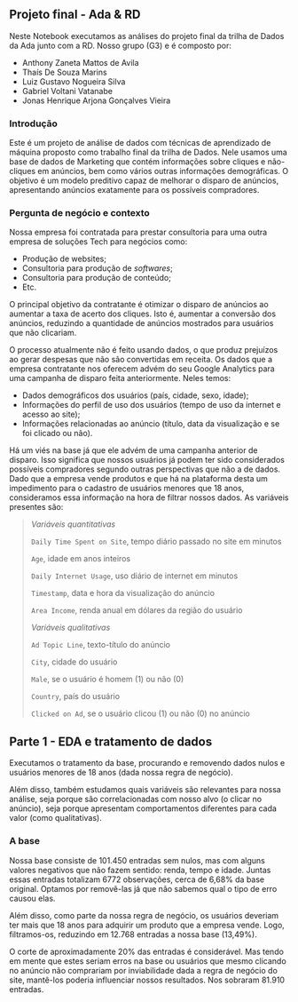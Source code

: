 ## Projeto final - Ada & RD

Neste Notebook executamos as análises do projeto final da trilha de Dados da Ada junto com a RD. Nosso grupo (G3) e é composto por:
* Anthony Zaneta Mattos de Avila
* Thaís De Souza Marins
* Luiz Gustavo Nogueira Silva
* Gabriel Voltani Vatanabe
* Jonas Henrique Arjona Gonçalves Vieira

### Introdução
Este é um projeto de análise de dados com técnicas de aprendizado de máquina proposto como trabalho final da trilha de Dados. Nele usamos uma base de dados de Marketing que contém informações sobre cliques e não-cliques em anúncios, bem como vários outras informações demográficas. O objetivo é um modelo preditivo capaz de melhorar o disparo de anúncios, apresentando anúncios exatamente para os possíveis compradores.

### Pergunta de negócio e contexto
Nossa empresa foi contratada para prestar consultoria para uma outra empresa de soluções Tech para negócios como:

* Produção de websites;
* Consultoria para produção de *softwares*;
* Consultoria para produção de conteúdo;
* Etc.

O principal objetivo da contratante é otimizar o disparo de anúncios ao aumentar a taxa de acerto dos cliques. Isto é, aumentar a conversão dos anúncios, reduzindo a quantidade de anúncios mostrados para usuários que não clicariam.

O processo atualmente não é feito usando dados, o que produz prejuízos ao gerar despesas que não são convertidas em receita.
Os dados que a empresa contratante nos oferecem advém do seu Google Analytics para uma campanha de disparo feita anteriormente. Neles temos:

* Dados demográficos dos usuários (país, cidade, sexo, idade);
* Informações do perfil de uso dos usuários (tempo de uso da internet e acesso ao site);
* Informações relacionadas ao anúncio (título, data da visualização e se foi clicado ou não).

Há um viés na base já que ele advém de uma campanha anterior de disparo. Isso significa que nossos usuários já podem ter sido considerados possíveis compradores segundo outras perspectivas que não a de dados.
Dado que a empresa vende produtos e que há na plataforma desta um impedimento para o cadastro de usuários menores que 18 anos, consideramos essa informação na hora de filtrar nossos dados.
As variáveis presentes são:

> *Variáveis quantitativas*
>
> `Daily Time Spent on Site`, tempo diário passado no site em minutos
>
> `Age`, idade em anos inteiros 
>
> `Daily Internet Usage`, uso diário de internet em minutos
>
> `Timestamp`, data e hora da visualização do anúncio
>
> `Area Income`, renda anual em dólares da região do usuário
>
> *Variáveis qualitativas*
>
> `Ad Topic Line`, texto-título do anúncio 
>
> `City`, cidade do usuário
>
> `Male`, se o usuário é homem (1) ou não (0)
>
> `Country`, país do usuário
>
> `Clicked on Ad`, se o usuário clicou (1) ou não (0) no anúncio

## Parte 1 - EDA e tratamento de dados

Executamos o tratamento da base, procurando e removendo dados nulos e usuários menores de 18 anos (dada nossa regra de negócio).

Além disso, também estudamos quais variáveis são relevantes para nossa análise, seja porque são correlacionadas com nosso alvo (o clicar no anúncio), seja porque apresentam comportamentos diferentes para cada valor (como qualitativas). 

### A base

Nossa base consiste de 101.450 entradas sem nulos, mas com alguns valores negativos que não fazem sentido: renda, tempo e idade. Juntas essas entradas totalizam 6772 observações, cerca de 6,68% da base original. Optamos por removê-las já que não sabemos qual o tipo de erro causou elas.

Além disso, como parte da nossa regra de negócio, os usuários deveriam ter mais que 18 anos para adquirir um produto que a empresa vende. Logo, filtramos-os, reduzindo em 12.768 entradas a nossa base (13,49%).

O corte de aproximadamente 20% das entradas é considerável. Mas tendo em mente que estes seriam erros na base ou usuários que mesmo clicando no anúncio não comprariam por inviabilidade dada a regra de negócio do site, mantê-los poderia influenciar nossos resultados. Nos sobraram 81.910 entradas.



